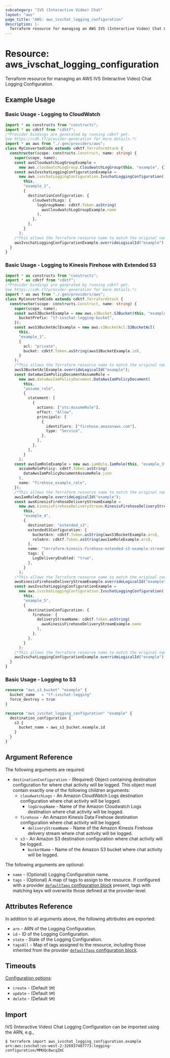 ```yaml
---
subcategory: "IVS (Interactive Video) Chat"
layout: "aws"
page_title: "AWS: aws_ivschat_logging_configuration"
description: |-
  Terraform resource for managing an AWS IVS (Interactive Video) Chat Logging Configuration.
---
```


# Resource: aws_ivschat_logging_configuration

Terraform resource for managing an AWS IVS (Interactive Video) Chat Logging Configuration.

## Example Usage

### Basic Usage - Logging to CloudWatch

```typescript
import * as constructs from "constructs";
import * as cdktf from "cdktf";
/*Provider bindings are generated by running cdktf get.
See https://cdk.tf/provider-generation for more details.*/
import * as aws from "./.gen/providers/aws";
class MyConvertedCode extends cdktf.TerraformStack {
  constructor(scope: constructs.Construct, name: string) {
    super(scope, name);
    const awsCloudwatchLogGroupExample =
      new aws.cloudwatchLogGroup.CloudwatchLogGroup(this, "example", {});
    const awsIvschatLoggingConfigurationExample =
      new aws.ivschatLoggingConfiguration.IvschatLoggingConfiguration(
        this,
        "example_1",
        {
          destinationConfiguration: {
            cloudwatchLogs: {
              logGroupName: cdktf.Token.asString(
                awsCloudwatchLogGroupExample.name
              ),
            },
          },
        }
      );
    /*This allows the Terraform resource name to match the original name. You can remove the call if you don't need them to match.*/
    awsIvschatLoggingConfigurationExample.overrideLogicalId("example");
  }
}

```

### Basic Usage - Logging to Kinesis Firehose with Extended S3

```typescript
import * as constructs from "constructs";
import * as cdktf from "cdktf";
/*Provider bindings are generated by running cdktf get.
See https://cdk.tf/provider-generation for more details.*/
import * as aws from "./.gen/providers/aws";
class MyConvertedCode extends cdktf.TerraformStack {
  constructor(scope: constructs.Construct, name: string) {
    super(scope, name);
    const awsS3BucketExample = new aws.s3Bucket.S3Bucket(this, "example", {
      bucketPrefix: "tf-ivschat-logging-bucket",
    });
    const awsS3BucketAclExample = new aws.s3BucketAcl.S3BucketAcl(
      this,
      "example_1",
      {
        acl: "private",
        bucket: cdktf.Token.asString(awsS3BucketExample.id),
      }
    );
    /*This allows the Terraform resource name to match the original name. You can remove the call if you don't need them to match.*/
    awsS3BucketAclExample.overrideLogicalId("example");
    const dataAwsIamPolicyDocumentAssumeRole =
      new aws.dataAwsIamPolicyDocument.DataAwsIamPolicyDocument(
        this,
        "assume_role",
        {
          statement: [
            {
              actions: ["sts:AssumeRole"],
              effect: "Allow",
              principals: [
                {
                  identifiers: ["firehose.amazonaws.com"],
                  type: "Service",
                },
              ],
            },
          ],
        }
      );
    const awsIamRoleExample = new aws.iamRole.IamRole(this, "example_3", {
      assumeRolePolicy: cdktf.Token.asString(
        dataAwsIamPolicyDocumentAssumeRole.json
      ),
      name: "firehose_example_role",
    });
    /*This allows the Terraform resource name to match the original name. You can remove the call if you don't need them to match.*/
    awsIamRoleExample.overrideLogicalId("example");
    const awsKinesisFirehoseDeliveryStreamExample =
      new aws.kinesisFirehoseDeliveryStream.KinesisFirehoseDeliveryStream(
        this,
        "example_4",
        {
          destination: "extended_s3",
          extendedS3Configuration: {
            bucketArn: cdktf.Token.asString(awsS3BucketExample.arn),
            roleArn: cdktf.Token.asString(awsIamRoleExample.arn),
          },
          name: "terraform-kinesis-firehose-extended-s3-example-stream",
          tags: {
            LogDeliveryEnabled: "true",
          },
        }
      );
    /*This allows the Terraform resource name to match the original name. You can remove the call if you don't need them to match.*/
    awsKinesisFirehoseDeliveryStreamExample.overrideLogicalId("example");
    const awsIvschatLoggingConfigurationExample =
      new aws.ivschatLoggingConfiguration.IvschatLoggingConfiguration(
        this,
        "example_5",
        {
          destinationConfiguration: {
            firehose: {
              deliveryStreamName: cdktf.Token.asString(
                awsKinesisFirehoseDeliveryStreamExample.name
              ),
            },
          },
        }
      );
    /*This allows the Terraform resource name to match the original name. You can remove the call if you don't need them to match.*/
    awsIvschatLoggingConfigurationExample.overrideLogicalId("example");
  }
}

```

### Basic Usage - Logging to S3

```terraform
resource "aws_s3_bucket" "example" {
  bucket_name   = "tf-ivschat-logging"
  force_destroy = true
}

resource "aws_ivschat_logging_configuration" "example" {
  destination_configuration {
    s3 {
      bucket_name = aws_s3_bucket.example.id
    }
  }
}
```

## Argument Reference

The following arguments are required:

* `destinationConfiguration` - (Required) Object containing destination configuration for where chat activity will be logged. This object must contain exactly one of the following children arguments:
    * `cloudwatchLogs` - An Amazon CloudWatch Logs destination configuration where chat activity will be logged.
        * `logGroupName` - Name of the Amazon Cloudwatch Logs destination where chat activity will be logged.
    * `firehose` - An Amazon Kinesis Data Firehose destination configuration where chat activity will be logged.
        * `deliveryStreamName` - Name of the Amazon Kinesis Firehose delivery stream where chat activity will be logged.
    * `s3` - An Amazon S3 destination configuration where chat activity will be logged.
        * `bucketName` - Name of the Amazon S3 bucket where chat activity will be logged.

The following arguments are optional:

* `name` - (Optional) Logging Configuration name.
* `tags` - (Optional) A map of tags to assign to the resource. If configured with a provider [`defaultTags` configuration block](https://registry.terraform.io/providers/hashicorp/aws/latest/docs#default_tags-configuration-block) present, tags with matching keys will overwrite those defined at the provider-level.

## Attributes Reference

In addition to all arguments above, the following attributes are exported:

* `arn` - ARN of the Logging Configuration.
* `id` - ID of the Logging Configuration.
* `state` - State of the Logging Configuration.
* `tagsAll` - Map of tags assigned to the resource, including those inherited from the provider [`defaultTags` configuration block](https://registry.terraform.io/providers/hashicorp/aws/latest/docs#default_tags-configuration-block).

## Timeouts

[Configuration options](https://www.terraform.io/docs/configuration/blocks/resources/syntax.html#operation-timeouts):

* `create` - (Default `5M`)
* `update` - (Default `5M`)
* `delete` - (Default `5M`)

## Import

IVS (Interactive Video) Chat Logging Configuration can be imported using the ARN, e.g.,

```
$ terraform import aws_ivschat_logging_configuration.example arn:aws:ivschat:us-west-2:326937407773:logging-configuration/MMUQc8wcqZmC
```

<!-- cache-key: cdktf-0.17.0-pre.15 input-8f6b425bcd228b5d1778000cd36f8d2a065719fe38c990fe6cad3897028faa5c -->